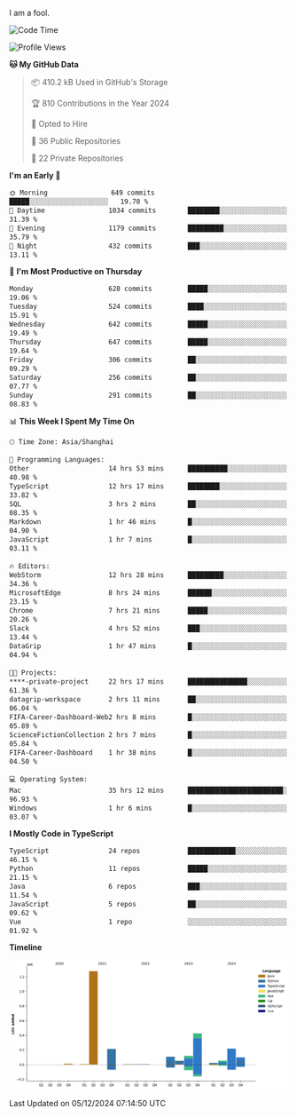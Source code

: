 I am a fool.

<!--START_SECTION:waka-->
![Code Time](http://img.shields.io/badge/Code%20Time-2%2C201%20hrs%2041%20mins-blue)

![Profile Views](http://img.shields.io/badge/Profile%20Views-0-blue)

**🐱 My GitHub Data** 

> 📦 410.2 kB Used in GitHub's Storage 
 > 
> 🏆 810 Contributions in the Year 2024
 > 
> 💼 Opted to Hire
 > 
> 📜 36 Public Repositories 
 > 
> 🔑 22 Private Repositories 
 > 
**I'm an Early 🐤** 

```text
🌞 Morning                649 commits         █████░░░░░░░░░░░░░░░░░░░░   19.70 % 
🌆 Daytime                1034 commits        ████████░░░░░░░░░░░░░░░░░   31.39 % 
🌃 Evening                1179 commits        █████████░░░░░░░░░░░░░░░░   35.79 % 
🌙 Night                  432 commits         ███░░░░░░░░░░░░░░░░░░░░░░   13.11 % 
```
📅 **I'm Most Productive on Thursday** 

```text
Monday                   628 commits         █████░░░░░░░░░░░░░░░░░░░░   19.06 % 
Tuesday                  524 commits         ████░░░░░░░░░░░░░░░░░░░░░   15.91 % 
Wednesday                642 commits         █████░░░░░░░░░░░░░░░░░░░░   19.49 % 
Thursday                 647 commits         █████░░░░░░░░░░░░░░░░░░░░   19.64 % 
Friday                   306 commits         ██░░░░░░░░░░░░░░░░░░░░░░░   09.29 % 
Saturday                 256 commits         ██░░░░░░░░░░░░░░░░░░░░░░░   07.77 % 
Sunday                   291 commits         ██░░░░░░░░░░░░░░░░░░░░░░░   08.83 % 
```


📊 **This Week I Spent My Time On** 

```text
🕑︎ Time Zone: Asia/Shanghai

💬 Programming Languages: 
Other                    14 hrs 53 mins      ██████████░░░░░░░░░░░░░░░   40.98 % 
TypeScript               12 hrs 17 mins      ████████░░░░░░░░░░░░░░░░░   33.82 % 
SQL                      3 hrs 2 mins        ██░░░░░░░░░░░░░░░░░░░░░░░   08.35 % 
Markdown                 1 hr 46 mins        █░░░░░░░░░░░░░░░░░░░░░░░░   04.90 % 
JavaScript               1 hr 7 mins         █░░░░░░░░░░░░░░░░░░░░░░░░   03.11 % 

🔥 Editors: 
WebStorm                 12 hrs 28 mins      █████████░░░░░░░░░░░░░░░░   34.36 % 
MicrosoftEdge            8 hrs 24 mins       ██████░░░░░░░░░░░░░░░░░░░   23.15 % 
Chrome                   7 hrs 21 mins       █████░░░░░░░░░░░░░░░░░░░░   20.26 % 
Slack                    4 hrs 52 mins       ███░░░░░░░░░░░░░░░░░░░░░░   13.44 % 
DataGrip                 1 hr 47 mins        █░░░░░░░░░░░░░░░░░░░░░░░░   04.94 % 

🐱‍💻 Projects: 
****-private-project     22 hrs 17 mins      ███████████████░░░░░░░░░░   61.36 % 
datagrip-workspace       2 hrs 11 mins       ██░░░░░░░░░░░░░░░░░░░░░░░   06.04 % 
FIFA-Career-Dashboard-Web2 hrs 8 mins        █░░░░░░░░░░░░░░░░░░░░░░░░   05.89 % 
ScienceFictionCollection 2 hrs 7 mins        █░░░░░░░░░░░░░░░░░░░░░░░░   05.84 % 
FIFA-Career-Dashboard    1 hr 38 mins        █░░░░░░░░░░░░░░░░░░░░░░░░   04.50 % 

💻 Operating System: 
Mac                      35 hrs 12 mins      ████████████████████████░   96.93 % 
Windows                  1 hr 6 mins         █░░░░░░░░░░░░░░░░░░░░░░░░   03.07 % 
```

**I Mostly Code in TypeScript** 

```text
TypeScript               24 repos            ████████████░░░░░░░░░░░░░   46.15 % 
Python                   11 repos            █████░░░░░░░░░░░░░░░░░░░░   21.15 % 
Java                     6 repos             ███░░░░░░░░░░░░░░░░░░░░░░   11.54 % 
JavaScript               5 repos             ██░░░░░░░░░░░░░░░░░░░░░░░   09.62 % 
Vue                      1 repo              ░░░░░░░░░░░░░░░░░░░░░░░░░   01.92 % 
```



**Timeline**

![Lines of Code chart](https://raw.githubusercontent.com/VeejaLiu/VeejaLiu/master/assets/bar_graph.png)


 Last Updated on 05/12/2024 07:14:50 UTC
<!--END_SECTION:waka-->
